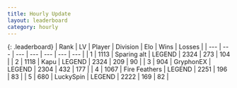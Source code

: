 ```yaml
---
title: Hourly Update
layout: leaderboard
category: hourly
---
```


{: .leaderboard}
| Rank | LV | Player | Division | Elo | Wins | Losses |
| --- | --- | --- | --- | --- | --- | --- |
| <span data-change="1">1</span> | 1113 | <span title="ID: 203132">Sparing alt</span> | LEGEND | <span data-change="0">2324</span> | <span data-change="0">273</span> | <span data-change="0">104</span> |
| <span data-change="1">2</span> | 1118 | <span title="ID: 204953">Kapu</span> | LEGEND | <span data-change="0">2324</span> | <span data-change="0">209</span> | <span data-change="0">90</span> |
| <span data-change="-2">3</span> | 904 | <span title="ID: 315148">GryphonEX</span> | LEGEND | <span data-change="-27">2304</span> | <span data-change="1">432</span> | <span data-change="2">177</span> |
| <span data-change="0">4</span> | 1067 | <span title="ID: 357425">Fire Feathers</span> | LEGEND | <span data-change="0">2251</span> | <span data-change="0">196</span> | <span data-change="0">83</span> |
| <span data-change="0">5</span> | 680 | <span title="ID: 498412">LuckySpin</span> | LEGEND | <span data-change="0">2222</span> | <span data-change="0">169</span> | <span data-change="0">82</span> |
